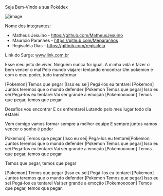 Seja Bem-Vindo a sua Pokédex

![image](https://user-images.githubusercontent.com/98991478/167328206-681d25da-dc72-4269-95dd-ce1f2f8808f7.png)

Nome dos integrantes: 
- Matheus Jesuino - https://github.com/MatheusJesuino
- Mauricio Paranhes - https://github.com/Meparanhos
- Regiscléia Dias - https://github.com/regiscleia


Link do Surge: www.link.com.br


Esse meu jeito de viver.
Ninguém nunca foi igual.
A minha vida é fazer o bem vencer o mal
Pelo mundo viajarei tentando encontrar
Um pokemon e com o meu poder, tudo transformar

[Pokemon]
Temos que pegar [Isso eu sei]
Pegá-los eu tentarei
[Pokemon]
Juntos teremos que o mundo defender
[Pokemon Temos que pegar]
Isso eu sei
Pegá-los eu tentarei
Vai ser grande a emoção
[Pokemooooon]
Temos que pegar, temos que pegar

Desafios vou encontrar
E os enfrentarei
Lutando pelo meu lugar todo dia estarei


Vem comigo vamos formar sempre a melhor equipe
E sempre juntos vamos vencer o sonho é poder

Pokemon]
Temos que pegar [Isso eu sei]
Pegá-los eu tentarei[Pokemon
Juntos teremos que o mundo defender
[Pokemon Temos que pegar]
Isso eu sei
Pegá-los eu tentarei
Vai ser grande a emoção
[Pokemooooon]
Temos que pegar, temos que pegar

Temos que pegar, temos que pegar

[Pokemon]
Temos que pegar [Isso eu sei]
Pegá-los eu tentarei
[Pokemon]
Juntos teremos que o mundo defender
[Pokemon Temos que pegar]
Isso eu sei
Pegá-los eu tentarei
Vai ser grande a emoção
[Pokemooooon]
Temos que pegar, temos que pegar.
